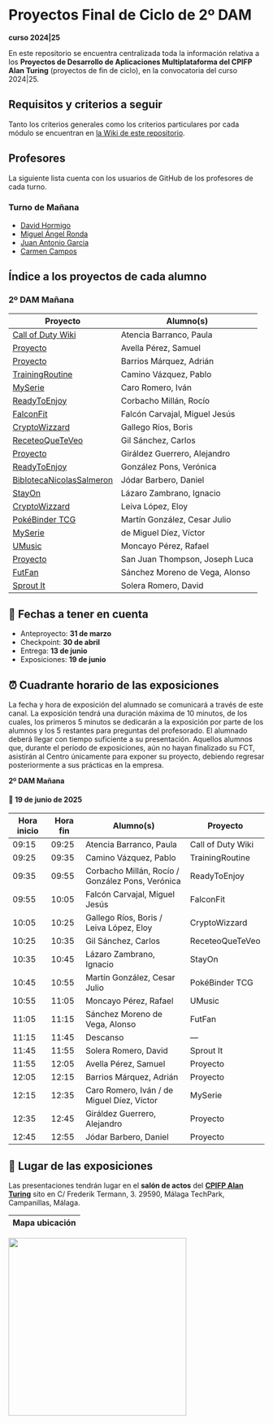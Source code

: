 # Proyectos Final de Ciclo de 2º DAM
**curso 2024|25**

En este repositorio se encuentra centralizada toda la información relativa a los **Proyectos de Desarrollo de Aplicaciones Multiplataforma del CPIFP Alan Turing** (proyectos de fin de ciclo), en la convocatoria del curso 2024|25.

## Requisitos y criterios a seguir

Tanto los criterios generales como los criterios particulares por cada módulo se encuentran en [la Wiki de este repositorio](https://github.com/CPIFPAlanTuring/2dam-tfc-2425/wiki).
## Profesores 
La siguiente lista cuenta con los usuarios de GitHub de los profesores de cada turno.
### Turno de Mañana
* [David Hormigo](https://github.com/DavidHormigoRamirez) 
* [Miguel Ángel Ronda](https://github.com/profemronda)
* [Juan Antonio Garcia](https://github.com/juanarrow)
* [Carmen Campos]()

## Índice a los proyectos de cada alumno

### 2º DAM Mañana

|Proyecto | Alumno(s)|
|-----------------------------------------------------------------------------------| ------------------------------|
| [Call of Duty Wiki](https://github.com/PaulaAtencia/TFG-CallofDuty)               | Atencia Barranco, Paula |
| [Proyecto]()                                                                      | Avella Pérez, Samuel |
| [Proyecto]()                                                                      | Barrios Márquez, Adrián |
| [TrainingRoutine](https://github.com/pablitocavaz04/TrainingRoutine-TFG)                                                                      | Camino Vázquez, Pablo |
| [MySerie](https://github.com/vdemi12/TFG-MySerie)                                                                      | Caro Romero, Iván |
| [ReadyToEnjoy](https://github.com/Veroonicagp/ReadyToEnjoyy)                                                                      | Corbacho Millán, Rocío |
| [FalconFit](https://github.com/FalconFit)                                         | Falcón Carvajal, Miguel Jesús |
| [CryptoWizzard](https://github.com/Boris027/CryptoWizzard-TFG)                         | Gallego Ríos, Boris |
| [ReceteoQueTeVeo](https://github.com/cgilsanchez/TFG-ReceteoQueTeVeo)                | Gil Sánchez, Carlos |
| [Proyecto]()                                                                      | Giráldez Guerrero, Alejandro |
| [ReadyToEnjoy](https://github.com/Veroonicagp/ReadyToEnjoyy)                                                                      | González Pons, Verónica |
| [BiblotecaNicolasSalmeron](https://github.com/DanielJoBar/BiblotecaNicolasSalmeron)                                                                      | Jódar Barbero, Daniel |
| [StayOn](https://github.com/IgnacioLazZam/stayon-tfg.git)                                                                      | Lázaro Zambrano, Ignacio |
| [CryptoWizzard](https://github.com/Boris027/CryptoWizzard-TFG)                         | Leiva López, Eloy |
| [PokéBinder TCG](https://github.com/cesarjulio19/pokebindertcg-tfg)                                                                      | Martín González, Cesar Julio |
| [MySerie](https://github.com/vdemi12/TFG-MySerie)                                                                      | de Miguel Díez, Víctor |
| [UMusic](https://github.com/Rafamp34/UMusic_TFG)                                                                      | Moncayo Pérez, Rafael |
| [Proyecto]()                                                                      | San Juan Thompson, Joseph Luca |
| [FutFan](https://github.com/AlonsoSMdV/FutFan_tfg)                                                                      | Sánchez Moreno de Vega, Alonso |
| [Sprout It](https://github.com/DavidSoleraRomero/sprout-it-tfg)                    | Solera Romero, David |



## 📝 Fechas a tener en cuenta
* Anteproyecto: **31 de marzo**
* Checkpoint:  **30 de abril**
* Entrega: **13 de junio**
* Exposiciones: **19 de junio** 

## ⏰ Cuadrante horario de las exposiciones

La fecha y hora de exposición del alumnado se comunicará a través de este canal. La exposición tendrá una duración máxima de 10 minutos, de los cuales, los primeros 5 minutos se dedicarán a la exposición por parte de los alumnos y los 5 restantes para preguntas del profesorado. El alumnado deberá llegar con tiempo suficiente a su presentación. Aquellos alumnos que, durante el período de exposiciones, aún no hayan finalizado su FCT, asistirán al Centro únicamente para exponer su proyecto, debiendo regresar posteriormente a sus prácticas en la empresa.

**2º DAM Mañana**
#### :calendar: 19 de junio de 2025

| Hora inicio | Hora fin | Alumno(s)                         | Proyecto               |
|-------------|----------|-----------------------------------|------------------------|
| 09:15       | 09:25    | Atencia Barranco, Paula           | Call of Duty Wiki      |
| 09:25       | 09:35    | Camino Vázquez, Pablo             | TrainingRoutine        |
| 09:35       | 09:55    | Corbacho Millán, Rocío / González Pons, Verónica | ReadyToEnjoy |
| 09:55       | 10:05    | Falcón Carvajal, Miguel Jesús     | FalconFit              |
| 10:05       | 10:25    | Gallego Ríos, Boris / Leiva López, Eloy | CryptoWizzard   |
| 10:25       | 10:35    | Gil Sánchez, Carlos               | ReceteoQueTeVeo        |
| 10:35       | 10:45    | Lázaro Zambrano, Ignacio          | StayOn                 |
| 10:45       | 10:55    | Martín González, Cesar Julio      | PokéBinder TCG         |
| 10:55       | 11:05    | Moncayo Pérez, Rafael             | UMusic                 |
| 11:05       | 11:15    | Sánchez Moreno de Vega, Alonso    | FutFan                 |
| 11:15       | 11:45    | Descanso                          | —                      |
| 11:45       | 11:55    | Solera Romero, David              | Sprout It              |
| 11:55       | 12:05    | Avella Pérez, Samuel              | Proyecto               |
| 12:05       | 12:15    | Barrios Márquez, Adrián           | Proyecto               |
| 12:15       | 12:35    | Caro Romero, Iván / de Miguel Díez, Víctor | MySerie    |
| 12:35       | 12:45    | Giráldez Guerrero, Alejandro      | Proyecto               |
| 12:45       | 12:55    | Jódar Barbero, Daniel             | Proyecto               |





## :school: Lugar de las exposiciones

Las presentaciones tendrán lugar en el **salón de actos** del [**CPIFP Alan Turing**](https://maps.app.goo.gl/JThz6bDRVpknfbNh7) sito en C/ Frederik Termann, 3. 29590, Málaga TechPark, Campanillas, Málaga.

Mapa ubicación             | 
:-------------------------:|
<a href="https://maps.app.goo.gl/JThz6bDRVpknfbNh7" target="_blank"><img src="https://github.com/CPIFPAlanTuring/2daw-tfc-2324/blob/main/CPIFP_mapa_ubicación.png" width="350" /></a> 
